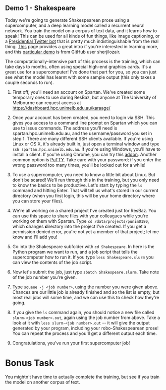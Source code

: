 ## Demo 1 - Shakespeare

Today we're going to generate Shakespearean prose using a supercomputer, and a deep learning model called a recurrent neural network. You train the model on a corpus of text data, and it learns how to speak! This can be used for all kinds of fun things, like image captioning, or a [Presidential Twitter bot](https://twitter.com/deepdrumpf?lang=en) that is pretty much indistinguishable from the real thing. [This](http://karpathy.github.io/2015/05/21/rnn-effectiveness/) page provides a great intro if you're interested in learning more, and this [particular demo](https://github.com/sherjilozair/char-rnn-tensorflow) is from GitHub user sherjilozair.

The computationally-intensive part of this process is the training, which can take days to months, often using special high-end graphics cards. It's a great use for a supercomputer! I've done that part for you, so you can just see what the model has learnt with some sample output (this only takes a couple seconds to run).

1. First off, you'll need an account on Spartan. We've created some temporary ones to use during ResBaz, but anyone at The University of Melbourne can request access at https://dashboard.hpc.unimelb.edu.au/karaage/

2. Once your account has been created, you need to login via SSH. This gives you access to a command line prompt on Spartan which you can use to issue commands. The address you'll need is spartan.hpc.unimelb.edu.au, and the username/password you set in step 1. There are many different SSH clients available. If you're using Linux or OS X, it's already built in, just open a terminal window and type `ssh spartan.hpc.unimelb.edu.au`. If you're using Windows, you'll have to install a client. If you're using Chrome, you can try this [addon](https://chrome.google.com/webstore/detail/secure-shell/pnhechapfaindjhompbnflcldabbghjo). Another common option is [PuTTY](http://www.chiark.greenend.org.uk/~sgtatham/putty/latest.html). Take care with your password; if you enter the wrong password too many times, you'll be locked out for a while!

3. To use a supercomputer, you need to know a little bit about Linux. But don't be scared! We'll run through this in the training, but you only need to know the basics to be productive. Let's start by typing the `ls` command and hitting Enter. That will tell us what's stored in our current directory (when you first login, this will be your home directory where you can store your files).

4. We're all working on a shared project I've created just for ResBaz. You can use this space to share files with your colleagues while you're working on them with Spartan. Type `cd /data/projects/punim0180`, which **c**hanges **d**irectory into the project I've created. If you get a permission denied error, you're not yet a member of that project; let me know and I'll add you!

5. Go into the Shakespeare subfolder with `cd Shakespeare`. In here is the Python program we want to run, and a job script that tells the supercomputer how to run it. If you type `less Shakespeare.slurm` you can view the contents of the job script.

6. Now let's submit the job, just type `sbatch Shakespeare.slurm`. Take note of the job number you're given.

7. Type `squeue -j <job number>`, using the number you were given above. Chances are our little job is already finished and so the list is empty, but most real jobs will some time, and we can use this to check how they're going.

8. If you give the `ls` command again, you should notice a new file called `slurm-<job number>.out`, again using the job number from above. Take a look at it with `less slurm-<job number>.out` -- it will give the output generated by your program, including your robo-Shakespearean prose! You can repeat the process and you'll get a different output each time.

9. Congratulations, you've run your first supercomputer job!
 
 

# Bonus Task

You mightn't have time to actually complete the training, but see if you train the model on another corpus of text. 



